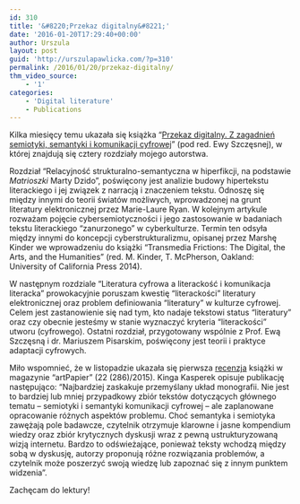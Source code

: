 ```yaml
---
id: 310
title: '&#8220;Przekaz digitalny&#8221;'
date: '2016-01-20T17:29:40+00:00'
author: Urszula
layout: post
guid: 'http://urszulapawlicka.com/?p=310'
permalink: /2016/01/20/przekaz-digitalny/
thm_video_source:
    - '1'
categories:
    - 'Digital literature'
    - Publications
---
```


Kilka miesięcy temu ukazała się książka “[Przekaz digitalny. Z zagadnień semiotyki, semantyki i komunikacji cyfrowej](http://www.universitas.com.pl/ksiazka/Przekaz_digitalny__Z_zagadnien_semiotyki__semantyki_i_komunikacji_cyfrowej_3422.html)” (pod red. Ewy Szczęsnej), w której znajdują się cztery rozdziały mojego autorstwa.

Rozdział “Relacyjność strukturalno-semantyczna w hiperfikcji, na podstawie *Matrioszki* Marty Dzido”, poświęcony jest analizie budowy hipertekstu literackiego i jej związek z narracją i znaczeniem tekstu. Odnoszę się między innymi do teorii światów możliwych, wprowadzonej na grunt literatury elektronicznej przez Marie-Laure Ryan. W kolejnym artykule rozważam pojęcie cybersemiotyczności i jego zastosowanie w badaniach tekstu literackiego “zanurzonego” w cyberkulturze. Termin ten odsyła między innymi do koncepcji cyberstrukturalizmu, opisanej przez Marshę Kinder we wprowadzeniu do książki “Transmedia Frictions: The Digital, the Arts, and the Humanities” (red. M. Kinder, T. McPherson, Oakland: University of California Press 2014).

W następnym rozdziale “Literatura cyfrowa a literackość i komunikacja literacka” prowokacyjnie poruszam kwestię “literackości” literatury elektronicznej oraz problem definiowania “literatury” w kulturze cyfrowej. Celem jest zastanowienie się nad tym, kto nadaje tekstowi status “literatury” oraz czy obecnie jesteśmy w stanie wyznaczyć kryteria “literackości” utworu (cyfrowego). Ostatni rozdział, przygotowany wspólnie z Prof. Ewą Szczęsną i dr. Mariuszem Pisarskim, poświęcony jest teorii i praktyce adaptacji cyfrowych.

Miło wspomnieć, że w listopadzie ukazała się pierwsza [recenzja](http://artpapier.com/index.php?page=artykul&wydanie=289&artykul=5265) książki w magazynie “artPapier” (22 (286)/2015). Kinga Kasperek opisuje publikację następująco: “Najbardziej zaskakuje przemyślany układ monografii. Nie jest to bardziej lub mniej przypadkowy zbiór tekstów dotyczących głównego tematu – semiotyki i semantyki komunikacji cyfrowej – ale zaplanowane opracowanie różnych aspektów problemu. Choć semantyka i semiotyka zawężają pole badawcze, czytelnik otrzymuje klarowne i jasne kompendium wiedzy oraz zbiór krytycznych dyskusji wraz z pewną ustrukturyzowaną wizją internetu. Bardzo to odświeżające, ponieważ teksty wchodzą między sobą w dyskusję, autorzy proponują różne rozwiązania problemów, a czytelnik może poszerzyć swoją wiedzę lub zapoznać się z innym punktem widzenia”.

Zachęcam do lektury!